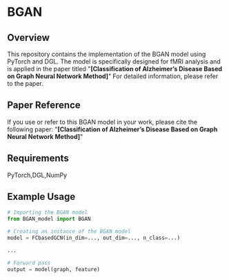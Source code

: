 # BGAN


## Overview
This repository contains the implementation of the BGAN model using PyTorch and DGL. The model is specifically designed for fMRI analysis and is applied in the paper titled "**[Classification of Alzheimer’s Disease Based on Graph Neural Network Method]**" For detailed information, please refer to the paper.

## Paper Reference
If you use or refer to this BGAN model in your work, please cite the following paper:
"**[Classification of Alzheimer’s Disease Based on Graph Neural Network Method]**"

## Requirements
PyTorch,DGL,NumPy

## Example Usage
```python
# Importing the BGAN model
from BGAN_model import BGAN

# Creating an instance of the BGAN model
model = FCbasedGCN(in_dim=..., out_dim=..., n_class=...)

...

# Forward pass
output = model(graph, feature)
